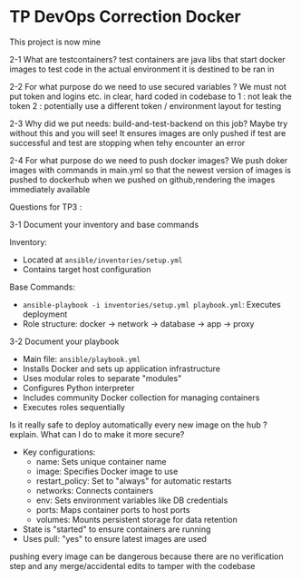 # TP DevOps Correction Docker
This project is now mine 

2-1 What are testcontainers?
test containers are java libs that start docker images to test code in the actual environment it is destined to be ran in 

2-2 For what purpose do we need to use secured variables ?
We must not put token and logins etc. in clear, hard coded in codebase to 1 : not leak the token 2 : potentially use a different token / environment layout for testing

2-3 Why did we put needs: build-and-test-backend on this job? Maybe try without this and you will see!
It ensures images are only pushed if test are successful and test are stopping when tehy encounter an error

2-4 For what purpose do we need to push docker images?
We push doker images with commands in main.yml so that the newest version of images is pushed to dockerhub when we pushed on github,rendering the images immediately available 

Questions for TP3 : 

3-1 Document your inventory and base commands

Inventory:
- Located at `ansible/inventories/setup.yml`
- Contains target host configuration 

Base Commands:
- `ansible-playbook -i inventories/setup.yml playbook.yml`: Executes deployment
- Role structure: docker → network → database → app → proxy

3-2 Document your playbook

- Main file: `ansible/playbook.yml`
- Installs Docker and sets up application infrastructure
- Uses modular roles to separate "modules"
- Configures Python interpreter
- Includes community Docker collection for managing containers
- Executes roles sequentially 

Is it really safe to deploy automatically every new image on the hub ? explain. What can I do to make it more secure?

- Key configurations:
  - name: Sets unique container name
  - image: Specifies Docker image to use
  - restart_policy: Set to "always" for automatic restarts
  - networks: Connects containers
  - env: Sets environment variables like DB credentials
  - ports: Maps container ports to host ports
  - volumes: Mounts persistent storage for data retention
- State is "started" to ensure containers are running
- Uses pull: "yes" to ensure latest images are used

pushing every image can be dangerous because there are no verification step and any merge/accidental edits to tamper with the codebase
